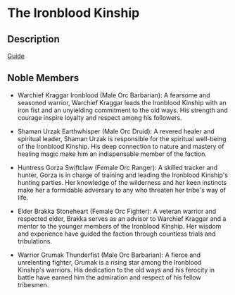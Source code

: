 # The Ironblood Kinship

## Description

[Guide](/regions/south/factions/ironblood-kinship.md)

## Noble Members

- Warchief Kraggar Ironblood (Male Orc Barbarian): A fearsome and seasoned warrior, Warchief Kraggar leads the Ironblood Kinship with an iron fist and an unyielding commitment to the old ways. His strength and courage inspire loyalty and respect among his followers.

- Shaman Urzak Earthwhisper (Male Orc Druid): A revered healer and spiritual leader, Shaman Urzak is responsible for the spiritual well-being of the Ironblood Kinship. His deep connection to nature and mastery of healing magic make him an indispensable member of the faction.

- Huntress Gorza Swiftclaw (Female Orc Ranger): A skilled tracker and hunter, Gorza is in charge of training and leading the Ironblood Kinship's hunting parties. Her knowledge of the wilderness and her keen instincts make her a formidable adversary to any who threaten her tribe's way of life.

- Elder Brakka Stoneheart (Female Orc Fighter): A veteran warrior and respected elder, Brakka serves as an advisor to Warchief Kraggar and a mentor to the younger members of the Ironblood Kinship. Her wisdom and experience have guided the faction through countless trials and tribulations.

- Warrior Grumak Thunderfist (Male Orc Barbarian): A fierce and unrelenting fighter, Grumak is a rising star among the Ironblood Kinship's warriors. His dedication to the old ways and his ferocity in battle have earned him the admiration and respect of his fellow tribesmen.
